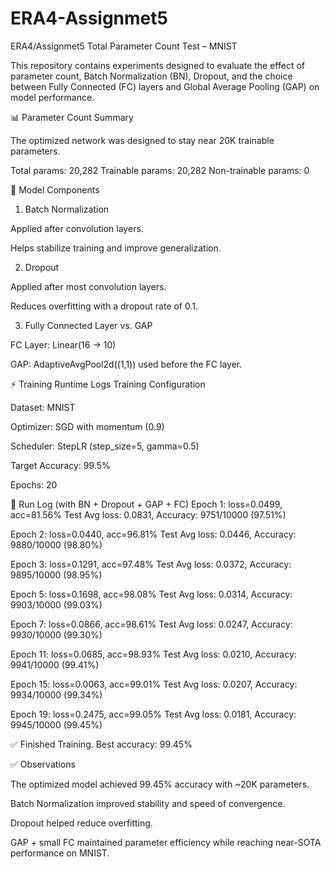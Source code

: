 # ERA4-Assignmet5
ERA4/Assignmet5
Total Parameter Count Test – MNIST

This repository contains experiments designed to evaluate the effect of parameter count, Batch Normalization (BN), Dropout, and the choice between Fully Connected (FC) layers and Global Average Pooling (GAP) on model performance.

📊 Parameter Count Summary

The optimized network was designed to stay near 20K trainable parameters.

Total params: 20,282
Trainable params: 20,282
Non-trainable params: 0

🧩 Model Components
1. Batch Normalization

Applied after convolution layers.

Helps stabilize training and improve generalization.

2. Dropout

Applied after most convolution layers.

Reduces overfitting with a dropout rate of 0.1.

3. Fully Connected Layer vs. GAP

FC Layer: Linear(16 → 10)

GAP: AdaptiveAvgPool2d((1,1)) used before the FC layer.

⚡ Training Runtime Logs
Training Configuration

Dataset: MNIST

Optimizer: SGD with momentum (0.9)

Scheduler: StepLR (step_size=5, gamma=0.5)

Target Accuracy: 99.5%

Epochs: 20

🔹 Run Log (with BN + Dropout + GAP + FC)
Epoch 1: loss=0.0499, acc=81.56%
Test  Avg loss: 0.0831, Accuracy: 9751/10000 (97.51%)

Epoch 2: loss=0.0440, acc=96.81%
Test  Avg loss: 0.0446, Accuracy: 9880/10000 (98.80%)

Epoch 3: loss=0.1291, acc=97.48%
Test  Avg loss: 0.0372, Accuracy: 9895/10000 (98.95%)

Epoch 5: loss=0.1698, acc=98.08%
Test  Avg loss: 0.0314, Accuracy: 9903/10000 (99.03%)

Epoch 7: loss=0.0866, acc=98.61%
Test  Avg loss: 0.0247, Accuracy: 9930/10000 (99.30%)

Epoch 11: loss=0.0685, acc=98.93%
Test  Avg loss: 0.0210, Accuracy: 9941/10000 (99.41%)

Epoch 15: loss=0.0063, acc=99.01%
Test  Avg loss: 0.0207, Accuracy: 9934/10000 (99.34%)

Epoch 19: loss=0.2475, acc=99.05%
Test  Avg loss: 0.0181, Accuracy: 9945/10000 (99.45%)

✅ Finished Training. Best accuracy: 99.45%

✅ Observations

The optimized model achieved 99.45% accuracy with ~20K parameters.

Batch Normalization improved stability and speed of convergence.

Dropout helped reduce overfitting.

GAP + small FC maintained parameter efficiency while reaching near-SOTA performance on MNIST.
